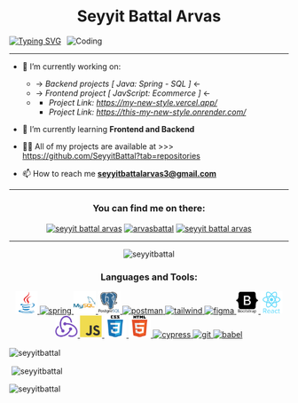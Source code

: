 <h1 align="center">Seyyit Battal Arvas</h1>
<a href="https://git.io/typing-svg"><img src="https://readme-typing-svg.herokuapp.com?font=Fira+Code&pause=1000&color=34C25D&center=true&vCenter=true&width=435&lines=%3C+Software+Developer+%3E" alt="Typing SVG" /></a>



<img align="right" alt="Coding" width="400" src="https://gifdb.com/images/high/coding-animated-laptop-flow-stream-ja04010rm5o68zfk.gif">

****
- 🔭 I’m currently working on:
   * ->  *Backend projects [ Java: Spring - SQL ]*  <- 
   * ->  *Frontend project [ JavScript: Ecommerce ]*  <-
   *  * _Project Link: https://my-new-style.vercel.app/_
      *  _Project Link: https://this-my-new-style.onrender.com/_
     

- 🌱 I’m currently learning **Frontend and Backend**

- 👨‍💻 All of my projects are available at >>> https://github.com/SeyyitBattal?tab=repositories

- 📫 How to reach me **seyyitbattalarvas3@gmail.com**

****

<h3 align="center">You can find me on there:</h3>

<p align="center">
<a href="https://www.linkedin.com/in/seyyit-battal-arvas-aaa86b110/" target="blank"><img align="center" src="https://raw.githubusercontent.com/rahuldkjain/github-profile-readme-generator/master/src/images/icons/Social/linked-in-alt.svg" alt="seyyit battal arvas" height="28" width="40" /></a>
<a href="https://twitter.com/arvasbattal" target="blank"><img align="center" src="https://raw.githubusercontent.com/rahuldkjain/github-profile-readme-generator/master/src/images/icons/Social/twitter.svg" alt="arvasbattal" height="30" width="40" /></a>
<a href="https://www.hackerrank.com/profile/seyyitbattalarv1" target="blank"><img align="center" src="https://raw.githubusercontent.com/rahuldkjain/github-profile-readme-generator/master/src/images/icons/Social/hackerrank.svg" alt="seyyit battal arvas" height="70" width="80" /></a>

</p>

__________________________________________________________________________
  <p align="center"> <img src="https://komarev.com/ghpvc/?username=seyyitbattal&label=Profile%20views&color=0e75b6&style=flat" alt="seyyitbattal" /> </p>
  
<h3 align="center">Languages and Tools:</h3>
<p align="center"> 
<a href="https://www.java.com" target="_blank" rel="noreferrer"> <img src="https://raw.githubusercontent.com/devicons/devicon/master/icons/java/java-original.svg" alt="java" width="40" height="40"/> </a> 
<a href="https://spring.io/" target="_blank" rel="noreferrer"> <img src="https://www.vectorlogo.zone/logos/springio/springio-icon.svg" alt="spring" width="40" height="40"/> </a>
<a href="https://www.mysql.com/" target="_blank" rel="noreferrer"> <img src="https://raw.githubusercontent.com/devicons/devicon/master/icons/mysql/mysql-original-wordmark.svg" alt="mysql" width="40" height="40"/> </a> <a href="https://www.postgresql.org" target="_blank" rel="noreferrer"> <img src="https://raw.githubusercontent.com/devicons/devicon/master/icons/postgresql/postgresql-original-wordmark.svg" alt="postgresql" width="40" height="40"/> </a>
<a href="https://postman.com" target="_blank" rel="noreferrer"> <img src="https://www.vectorlogo.zone/logos/getpostman/getpostman-icon.svg" alt="postman" width="40" height="40"/> </a> 
<a href="https://tailwindcss.com/" target="_blank" rel="noreferrer"> <img src="https://www.vectorlogo.zone/logos/tailwindcss/tailwindcss-icon.svg" alt="tailwind" width="40" height="40"/> </a>
<a href="https://www.figma.com/" target="_blank" rel="noreferrer"> <img src="https://www.vectorlogo.zone/logos/figma/figma-icon.svg" alt="figma" width="40" height="40"/> </a>
<a href="https://getbootstrap.com" target="_blank" rel="noreferrer"> <img src="https://raw.githubusercontent.com/devicons/devicon/master/icons/bootstrap/bootstrap-plain-wordmark.svg" alt="bootstrap" width="40" height="40"/> </a> 
<a href="https://reactjs.org/" target="_blank" rel="noreferrer"> <img src="https://raw.githubusercontent.com/devicons/devicon/master/icons/react/react-original-wordmark.svg" alt="react" width="40" height="40"/> </a>
<a href="https://redux.js.org" target="_blank" rel="noreferrer"> <img src="https://raw.githubusercontent.com/devicons/devicon/master/icons/redux/redux-original.svg" alt="redux" width="40" height="40"/> </a>
<a href="https://developer.mozilla.org/en-US/docs/Web/JavaScript" target="_blank" rel="noreferrer"> <img src="https://raw.githubusercontent.com/devicons/devicon/master/icons/javascript/javascript-original.svg" alt="javascript" width="40" height="40"/> </a>
<a href="https://www.w3schools.com/css/" target="_blank" rel="noreferrer"> <img src="https://raw.githubusercontent.com/devicons/devicon/master/icons/css3/css3-original-wordmark.svg" alt="css3" width="40" height="40"/> </a> 
<a href="https://www.w3.org/html/" target="_blank" rel="noreferrer"> <img src="https://raw.githubusercontent.com/devicons/devicon/master/icons/html5/html5-original-wordmark.svg" alt="html5" width="40" height="40"/> </a>
<a href="https://www.cypress.io" target="_blank" rel="noreferrer"> <img src="https://raw.githubusercontent.com/simple-icons/simple-icons/6e46ec1fc23b60c8fd0d2f2ff46db82e16dbd75f/icons/cypress.svg" alt="cypress" width="40" height="40"/> </a>
<a href="https://git-scm.com/" target="_blank" rel="noreferrer"> <img src="https://www.vectorlogo.zone/logos/git-scm/git-scm-icon.svg" alt="git" width="40" height="40"/> </a>
<a href="https://babeljs.io/" target="_blank" rel="noreferrer"> <img src="https://www.vectorlogo.zone/logos/babeljs/babeljs-icon.svg" alt="babel" width="40" height="40"/> </a> 
</p>

<p><img align="center" src="https://github-readme-stats.vercel.app/api/top-langs?username=seyyitbattal&show_icons=true&locale=en&layout=compact" alt="seyyitbattal" /></p>

<p>&nbsp;<img align="center" src="https://github-readme-stats.vercel.app/api?username=seyyitbattal&show_icons=true&locale=en" alt="seyyitbattal" /></p>

<p><img align="center" src="https://github-readme-streak-stats.herokuapp.com/?user=seyyitbattal&" alt="seyyitbattal" /></p>

